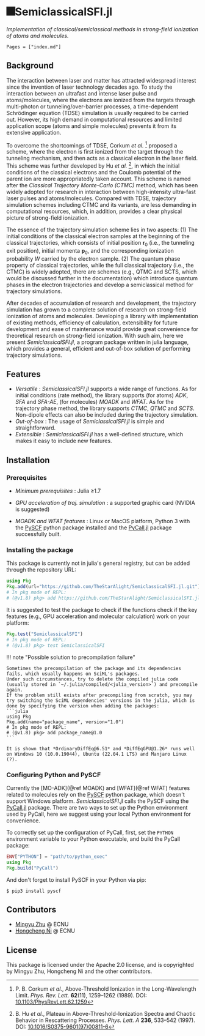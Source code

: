 # 🎆SemiclassicalSFI.jl

*Implementation of classical/semiclassical methods in strong-field ionization of atoms and molecules.*

```@contents
Pages = ["index.md"]
```

## Background

The interaction between laser and matter has attracted widespread interest since the invention of laser technology decades ago.
To study the interaction between an ultrafast and intense laser pulse and atoms/molecules, where the electrons are ionized from the targets through multi-photon or tunneling/over-barrier processes, a time-dependent Schrödinger equation (TDSE) simulation is usually required to be carried out.
However, its high demand in computational resources and limited application scope (atoms and simple molecules) prevents it from its extensive application.

To overcome the shortcomings of TDSE, Corkum *et al.* [^Corkum_1989] proposed a scheme, where the electron is first ionized from the target through the tunneling mechanism, and then acts as a classical electron in the laser field.
This scheme was further developed by Hu *et al.* [^Hu_1997], in which the initial conditions of the classical electrons and the Coulomb potential of the parent ion are more appropriatedly taken account.
This scheme is named after the *Classical Trajectory Monte-Carlo (CTMC)* method, which has been widely adopted for research in interaction between high-intensity ultra-fast laser pulses and atoms/molecules.
Compared with TDSE, trajectory simulation schemes including CTMC and its variants, are less demanding in computational resources, which, in addition, provides a clear physical picture of strong-field ionization.

The essence of the trajectory simulation scheme lies in two aspects:
(1) The initial conditions of the classical electron samples at the beginning of the classical trajectories, which consists of initial position $\bm{r}_0$ (i.e., the tunneling exit position), initial momenta $\bm{p}_0$, and the corresponding ionization probability $W$ carried by the electron sample.
(2) The quantum phase property of classical trajectories, while the full classical trajectory (i.e., the CTMC) is widely adopted, there are schemes (e.g., QTMC and SCTS, which would be discussed further in the documentation) which introduce quantum phases in the electron trajectories and develop a semiclassical method for trajectory simulations.

After decades of accumulation of research and development, the trajectory simulation has grown to a complete solution of research on strong-field ionization of atoms and molecules. Developing a library with implementation of existing methods, efficiency of calculation, extensibility for future development and ease of maintenance would provide great convenience for theoretical research on strong-field ionization. With such aim, here we present *SemiclassicalSFI.jl*, a program package written in julia language, which provides a general, efficient and out-of-box solution of performing trajectory simulations.

[^Corkum_1989]: P. B. Corkum *et al.*, Above-Threshold Ionization in the Long-Wavelength Limit. *Phys. Rev. Lett.* **62**(11), 1259–1262 (1989). DOI: [10.1103/PhysRevLett.62.1259](https://dx.doi.org/10.1103/PhysRevLett.62.1259)

[^Hu_1997]: B. Hu *et al.*, Plateau in Above-Threshold-Ionization Spectra and Chaotic Behavior in Rescattering Processes. *Phys. Lett. A* **236**, 533–542 (1997). DOI: [10.1016/S0375-9601(97)00811-6](https://dx.doi.org/10.1016/S0375-9601(97)00811-6)

## Features

- *Versatile* :     *SemiclassicalSFI.jl* supports a wide range of functions. As for initial conditions (rate method), the library supports (for atoms) *ADK*, *SFA* and *SFA-AE*, (for molecules) *MOADK* and *WFAT*. As for the trajectory phase method, the library supports *CTMC*, *QTMC* and *SCTS*. Non-dipole effects can also be included during the trajectory simulation.
- *Out-of-box* :    The usage of *SemiclassicalSFI.jl* is simple and straightforward.
- *Extensible* :    *SemiclassicalSFI.jl* has a well-defined structure, which makes it easy to include new features.

## Installation

### Prerequisites

- *Minimum prerequisites* : Julia ≥1.7

- *GPU acceleration of traj. simulation* : a supported graphic card (NVIDIA is suggested)

- *MOADK and WFAT features* : Linux or MacOS platform, Python 3 with the [PySCF](https://github.com/pyscf/pyscf) python package installed and the [PyCall.jl](https://github.com/JuliaPy/PyCall.jl) package successfully built.

### Installing the package

This package is currently not in julia's general registry, but can be added through the repository URL:

```julia
using Pkg
Pkg.add(url="https://github.com/TheStarAlight/SemiclassicalSFI.jl.git")
# In pkg mode of REPL:
# (@v1.8) pkg> add https://github.com/TheStarAlight/SemiclassicalSFI.jl.git
```

It is suggested to test the package to check if the functions check if the key features (e.g., GPU acceleration and molecular calculation) work on your platform:

```julia
Pkg.test("SemiclassicalSFI")
# In pkg mode of REPL:
# (@v1.8) pkg> test SemiclassicalSFI
```

!!! note "Possible solution to precompilation failure"

    Sometimes the precompilation of the package and its dependencies fails, which usually happens on SciML's packages.
    Under such circumstances, try to delete the compiled julia code (usually stored in `~/.julia/compiled/<julia_version>`) and precompile again.
    If the problem still exists after precompiling from scratch, you may try switching the SciML dependencies' versions in the julia, which is done by specifying the version when adding the packages:
    ```julia
    using Pkg
    Pkg.add(name="package_name", version="1.0")
    # In pkg mode of REPL:
    # (@v1.8) pkg> add package_name@1.0
    ```

    It is shown that *OrdinaryDiffEq@6.51* and *DiffEqGPU@1.26* runs well on Windows 10 (10.0.19044), Ubuntu (22.04.1 LTS) and Manjaro Linux (?).

### Configuring Python and PySCF

Currently the [MO-ADK](@ref MOADK) and [WFAT](@ref WFAT) features related to molecules rely on the [PySCF](https://github.com/pyscf/pyscf) python package, which doesn't support Windows platform. *SemiclassicalSFI.jl* calls the PySCF using the [PyCall.jl](https://github.com/JuliaPy/PyCall.jl) package. There are two ways to set up the Python environment used by PyCall, here we suggest using your local Python environment for convenience.

To correctly set up the configuration of PyCall, first, set the `PYTHON` environment variable to your Python executable, and build the PyCall package:

```julia
ENV["PYTHON"] = "path/to/python_exec"
using Pkg
Pkg.build("PyCall")
```

And don't forget to install PySCF in your Python via pip:

```
$ pip3 install pyscf
```


## Contributors

- [Mingyu Zhu](https://github.com/TheStarAlight) @ ECNU
- [Hongcheng Ni](https://faculty.ecnu.edu.cn/_s29/nhc_en/main.psp) @ ECNU

## License

This package is licensed under the Apache 2.0 license, and is copyrighted by Mingyu Zhu, Hongcheng Ni and the other contributors.
